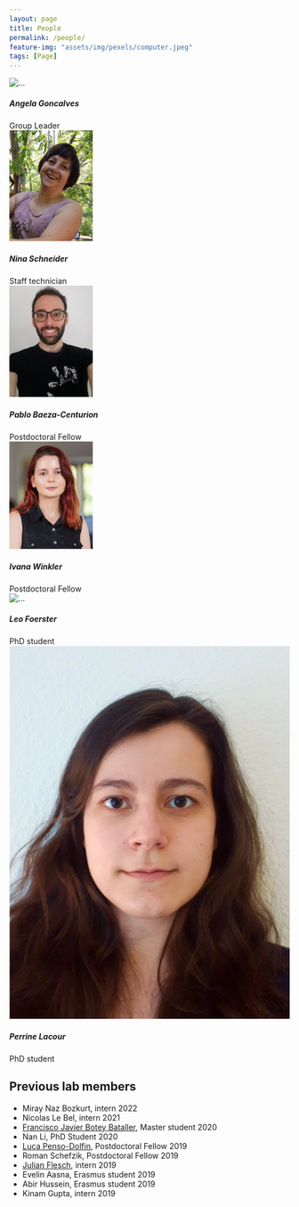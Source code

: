 ```yaml
---
layout: page
title: People
permalink: /people/
feature-img: "assets/img/pexels/computer.jpeg"
tags: [Page]
---
```


<!-- Page Content -->

<div class="container">
  <div class="row">
    <!-- Team Member 1 -->
    <div class="col-xl-3 col-md-6 mb-4">
      <div class="card border-0 shadow">
        <img src="https://www.dkfz.de/en/somatische-evolution-frueherkennung/Images/Goncalves-Filimon-Angela_8.jpg" class="card-img-top" width="150" alt="...">
        <div class="card-body text-center">
          <h5 class="card-title mb-0">Angela Goncalves</h5>
          <div class="card-text text-black-50">Group Leader</div>
        </div>
      </div>
    </div>
    <!-- Team Member 2 -->
    <div class="col-xl-3 col-md-6 mb-4">
      <div class="card border-0 shadow">
        <img src="/assets/img/ns.jpeg" class="card-img-top" width="150" alt="...">
        <div class="card-body text-center">
          <h5 class="card-title mb-0">Nina Schneider</h5>
          <div class="card-text text-black-50">Staff technician</div>
        </div>
      </div>
    </div>
    <!-- Team Member 2 -->
    <div class="col-xl-3 col-md-6 mb-4">
      <div class="card border-0 shadow">
        <img src="/assets/img/pbc.jpeg" class="card-img-top" width="150" alt="...">
        <div class="card-body text-center">
          <h5 class="card-title mb-0">Pablo Baeza-Centurion</h5>
          <div class="card-text text-black-50">Postdoctoral Fellow</div>
        </div>
      </div>
    </div>
    <!-- Team Member 2 -->
    <div class="col-xl-3 col-md-6 mb-4">
      <div class="card border-0 shadow">
        <img src="/assets/img/iw.jpeg" class="card-img-top" width="150" alt="...">
        <div class="card-body text-center">
          <h5 class="card-title mb-0">Ivana Winkler</h5>
          <div class="card-text text-black-50">Postdoctoral Fellow</div>
        </div>
      </div>
    </div>
    <!-- Team Member 2 -->
    <div class="col-xl-3 col-md-6 mb-4">
      <div class="card border-0 shadow">
        <img src="https://www.dkfz.de/de/neurobiologie-von-gehirntumoren/LeoFoerster.jpg" class="card-img-top" width="150" alt="...">
        <div class="card-body text-center">
          <h5 class="card-title mb-0">Leo Foerster</h5>
          <div class="card-text text-black-50">PhD student</div>
        </div>
      </div>
    </div>
    <!-- Team Member 3 -->
    <div class="col-xl-3 col-md-6 mb-4">
      <div class="card border-0 shadow">
        <img src="/assets/img/pl.png" class="card-img-top" alt="...">
        <div class="card-body text-center">
          <h5 class="card-title mb-0">Perrine Lacour</h5>
          <div class="card-text text-black-50">PhD student</div>
        </div>
      </div>
    </div>
  </div>
  <!-- /.row -->
</div>
<!-- /.container -->

## Previous lab members
- Miray Naz Bozkurt, intern 2022
- Nicolas Le Bel, intern 2021
- [Francisco Javier Botey Bataller](https://github.com/JaviBotey), Master student 2020
- Nan Li, PhD Student 2020
- [Luca Penso-Dolfin](https://github.com/luca8651), Postdoctoral Fellow 2019
- Roman Schefzik, Postdoctoral Fellow 2019
- [Julian Flesch](https://github.com/JulianFlesch), intern 2019
- Evelin Aasna, Erasmus student 2019
- Abir Hussein, Erasmus student 2019
- Kinam Gupta, intern 2019


